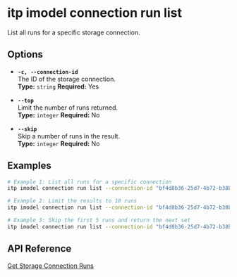 # itp imodel connection run list

List all runs for a specific storage connection.

## Options

- **`-c, --connection-id`**  
  The ID of the storage connection.  
  **Type:** `string` **Required:** Yes

- **`--top`**  
  Limit the number of runs returned.  
  **Type:** `integer` **Required:** No

- **`--skip`**  
  Skip a number of runs in the result.  
  **Type:** `integer` **Required:** No

## Examples

```bash
# Example 1: List all runs for a specific connection
itp imodel connection run list --connection-id "bf4d8b36-25d7-4b72-b38b-12c1f0325f42"

# Example 2: Limit the results to 10 runs
itp imodel connection run list --connection-id "bf4d8b36-25d7-4b72-b38b-12c1f0325f42" --top 10

# Example 3: Skip the first 5 runs and return the next set
itp imodel connection run list --connection-id "bf4d8b36-25d7-4b72-b38b-12c1f0325f42" --skip 5
```

## API Reference

[Get Storage Connection Runs](https://developer.bentley.com/apis/synchronization/operations/get-storage-connection-runs/)
